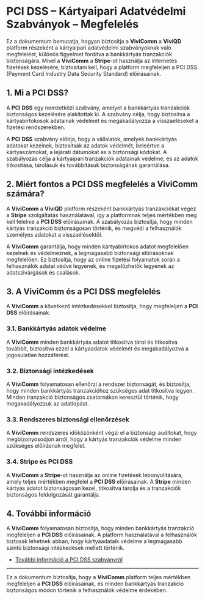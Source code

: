 # PCI DSS – Kártyaipari Adatvédelmi Szabványok – Megfelelés

Ez a dokumentum bemutatja, hogyan biztosítja a **ViviComm** a **ViviQD** platform részeként a kártyaipari adatvédelmi szabványoknak való megfelelést, különös figyelmet fordítva a bankkártyás tranzakciók biztonságára. Mivel a **ViviComm** a **Stripe**-ot használja az internetes fizetések kezelésére, biztosítani kell, hogy a platform megfeleljen a PCI DSS (Payment Card Industry Data Security Standard) előírásainak.

## 1. Mi a PCI DSS?

A **PCI DSS** egy nemzetközi szabvány, amelyet a bankkártyás tranzakciók biztonságos kezelésére alakítottak ki. A szabvány célja, hogy biztosítsa a kártyabirtokosok adatainak védelmét és megakadályozza a visszaéléseket a fizetési rendszerekben.

A **PCI DSS** szabvány előírja, hogy a vállalatok, amelyek bankkártyás adatokat kezelnek, biztosítsák az adatok védelmét, beleértve a kártyaszámokat, a lejárati dátumokat és a biztonsági kódokat. A szabályozás célja a kártyaipari tranzakciók adatainak védelme, és az adatok titkosítása, tárolásuk és továbbításuk biztonságának garantálása.

## 2. Miért fontos a PCI DSS megfelelés a **ViviComm** számára?

A **ViviComm** a **ViviQD** platform részeként bankkártyás tranzakciókat végez a **Stripe** szolgáltatás használatával, így a platformnak teljes mértékben meg kell felelnie a **PCI DSS** előírásainak. A szabályozás biztosítja, hogy minden kártyás tranzakció biztonságosan történik, és megvédi a felhasználók személyes adatokat a visszaélésektől.

A **ViviComm** garantálja, hogy minden kártyabirtokos adatot megfelelően kezelnek és védelmeznek, a legmagasabb biztonsági előírásoknak megfelelően. Ez biztosítja, hogy az online fizetési folyamatok során a felhasználók adatai védve legyenek, és megelőzhetők legyenek az adatszivárgások és csalások.

## 3. A **ViviComm** és a PCI DSS megfelelés

A **ViviComm** a következő intézkedésekkel biztosítja, hogy megfeleljen a **PCI DSS** előírásainak:

### **3.1. Bankkártyás adatok védelme**

A **ViviComm** minden bankkártyás adatot titkosítva tárol és titkosítva továbbít, biztosítva ezzel a kártyaadatok védelmét és megakadályozva a jogosulatlan hozzáférést.

### **3.2. Biztonsági intézkedések**

A **ViviComm** folyamatosan ellenőrzi a rendszer biztonságát, és biztosítja, hogy minden bankkártyás tranzakcióhoz szükséges adat titkosítva legyen. Minden tranzakció biztonságos csatornákon keresztül történik, hogy megakadályozzuk az adatlopást.

### **3.3. Rendszeres biztonsági ellenőrzések**

A **ViviComm** rendszeres időközönként végzi el a biztonsági auditokat, hogy megbizonyosodjon arról, hogy a kártyás tranzakciók védelme minden szükséges előírásnak megfelel.

### **3.4. Stripe és PCI DSS**

A **ViviComm** a **Stripe**-ot használja az online fizetések lebonyolítására, amely teljes mértékben megfelel a **PCI DSS** előírásainak. A **Stripe** minden kártyás adatot biztonságosan kezel, titkosítva tárolja és a tranzakciók biztonságos feldolgozását garantálja.

## 4. További információ

A **ViviComm** folyamatosan biztosítja, hogy minden bankkártyás tranzakció megfeleljen a **PCI DSS** előírásainak. A platform használatával a felhasználók biztosak lehetnek abban, hogy kártyaadataik védelme a legmagasabb szintű biztonsági intézkedések mellett történik.

- [További információ a PCI DSS szabványról](https://www.pcisecuritystandards.org/pci_security/)

---

Ez a dokumentum biztosítja, hogy a **ViviComm** platform teljes mértékben megfeleljen a **PCI DSS** előírásainak, és minden bankkártyás tranzakció biztonságos módon történik a felhasználók védelme érdekében.
